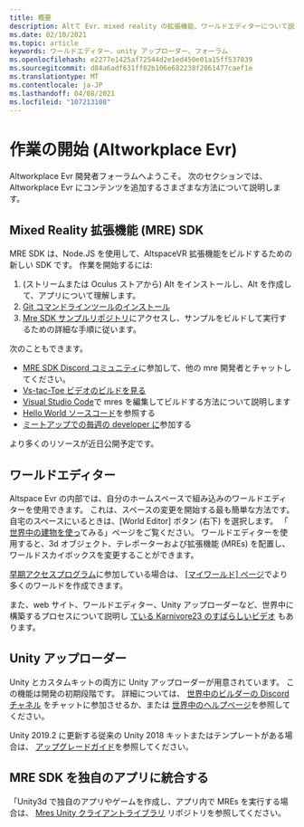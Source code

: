 ```yaml
---
title: 概要
description: Altて Evr、mixed reality の拡張機能、ワールドエディターについて説明し、開発中に支援を受ける方法について説明します。
ms.date: 02/10/2021
ms.topic: article
keywords: ワールドエディター、unity アップローダー、フォーラム
ms.openlocfilehash: e2277e1425af72544d2e1ed450e01a15ff537039
ms.sourcegitcommit: d84a6adf631ff02b106e682238f2861477caef1e
ms.translationtype: MT
ms.contentlocale: ja-JP
ms.lasthandoff: 04/08/2021
ms.locfileid: "107213108"
---
```

# <a name="getting-started-with-altspacevr"></a>作業の開始 (Altworkplace Evr)

Altworkplace Evr 開発者フォーラムへようこそ。 次のセクションでは、Altworkplace Evr にコンテンツを追加するさまざまな方法について説明します。

## <a name="mixed-reality-extension-mre-sdk"></a>Mixed Reality 拡張機能 (MRE) SDK

MRE SDK は、Node.JS を使用して、AltspaceVR 拡張機能をビルドするための新しい SDK です。 作業を開始するには:

1. (ストリームまたは Oculus ストアから) Alt をインストールし、Alt を作成して、アプリについて理解します。
2. [Git コマンドラインツールのインストール](https://git-scm.com/book/en/v2/Getting-Started-Installing-Git)
3. [Mre SDK サンプルリポジトリ](https://github.com/Microsoft/mixed-reality-extension-sdk-samples)にアクセスし、サンプルをビルドして実行するための詳細な手順に従います。

次のこともできます。

* [MRE SDK Discord コミュニティ](https://discord.com/invite/xyBcQec)に参加して、他の mre 開発者とチャットしてください。
* [Vs-tac-Toe ビデオのビルドを見る](https://www.youtube.com/watch?v=DQHrdK9JSXI&ab_channel=AltspaceVR)
* [Visual Studio Code](https://github.com/Microsoft/mixed-reality-extension-sdk#using-visual-studio-code)で mres を編集してビルドする方法について説明します
* [Hello World ソースコード](https://github.com/Microsoft/mixed-reality-extension-sdk-samples/tree/master/samples/hello-world)を参照する
* [ミートアップでの毎週の developer に](https://account.altvr.com/channels/sdk)参加する

より多くのリソースが近日公開予定です。

## <a name="world-editor"></a>ワールドエディター

Altspace Evr の内部では、自分のホームスペースで組み込みのワールドエディターを使用できます。 これは、スペースの変更を開始する最も簡単な方法です。 自宅のスペースにいるときは、[World Editor] ボタン (右下) を選択します。 「 [世界中の建物を使っ](../world-building/world-building-getting-started.md)てみる」ページをご覧ください。 ワールドエディターを使用すると、3d オブジェクト、テレポーターおよび拡張機能 (MREs) を配置し、ワールドスカイボックスを変更することができます。

[早期アクセスプログラム](../world-building/early-access.md)に参加している場合は、 [[マイワールド] ページ](https://account.altvr.com/users/sign_in)でより多くのワールドを作成できます。

また、web サイト、ワールドエディター、Unity アップローダーなど、世界中に構築するプロセスについて説明し [ている Karnivore23 のすばらしいビデオ](https://www.youtube.com/watch?v=G8xgR3cDMjk&ab_channel=MarkGill) もあります。

## <a name="unity-uploader"></a>Unity アップローダー

Unity とカスタムキットの両方に Unity アップローダーが用意されています。 この機能は開発の初期段階です。 詳細については、 [世界中のビルダーの Discord チャネル](https://discord.com/invite/Kp59Frb) をチャットに参加させるか、または [世界中のヘルプページ](../world-building/getting-help.md)を参照してください。

Unity 2019.2 に更新する従来の Unity 2018 キットまたはテンプレートがある場合は、 [アップグレードガイド](https://developer.altvr.com/upgrade-2019-2/)を参照してください。

## <a name="integrating-the-mre-sdk-into-your-own-app"></a>MRE SDK を独自のアプリに統合する

「Unity3d で独自のアプリやゲームを作成し、アプリ内で MREs を実行する場合は、 [Mres Unity クライアントライブラリ](https://github.com/Microsoft/mixed-reality-extension-unity) リポジトリを参照してください。
